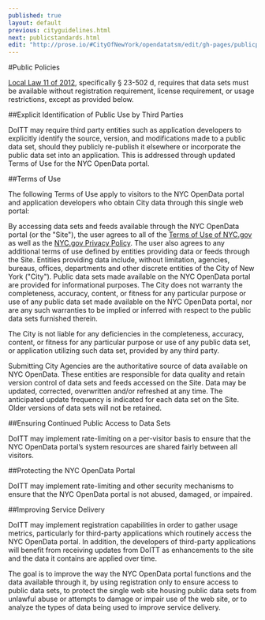 ```yaml
---
published: true
layout: default
previous: cityguidelines.html
next: publicstandards.html
edit: "http://prose.io/#CityOfNewYork/opendatatsm/edit/gh-pages/publicpolicies.markdown"
---
```


#Public Policies

[Local Law 11 of 2012](LocalLaw11of2012.html), specifically § 23-502 d, requires that data sets must be available without registration requirement, license requirement, or usage restrictions, except as provided below.

##Explicit Identification of Public Use by Third Parties

DoITT may require third party entities such as application developers to explicitly identify the source, version, and modifications made to a public data set, should they publicly re-publish it elsewhere or incorporate the public data set into an application. This is addressed through updated Terms of Use for the NYC OpenData portal.

##Terms of Use

The following Terms of Use apply to visitors to the NYC OpenData portal and application developers who obtain City data through this single web portal:

By accessing data sets and feeds available through the NYC OpenData portal (or the "Site"), the user agrees to all of the [Terms of Use of NYC.gov](http://www.nyc.gov/html/misc/html/tou.html) as well as the [NYC.gov Privacy Policy](http://www.nyc.gov/privacy). The user also agrees to any additional terms of use defined by entities providing data or feeds through the Site. Entities providing data include, without limitation, agencies, bureaus, offices, departments and other discrete entities of the City of New York ("City"). Public data sets made available on the NYC OpenData portal are provided for informational purposes. The City does not warranty the completeness, accuracy, content, or fitness for any particular purpose or use of any public data set made available on the NYC OpenData portal, nor are any such warranties to be implied or inferred with respect to the public data sets furnished therein.

The City is not liable for any deficiencies in the completeness, accuracy, content, or fitness for any particular purpose or use of any public data set, or application utilizing such data set, provided by any third party.

Submitting City Agencies are the authoritative source of data available on NYC OpenData. These entities are responsible for data quality and retain version control of data sets and feeds accessed on the Site. Data may be updated, corrected, overwritten and/or refreshed at any time. The anticipated update frequency is indicated for each data set on the Site. Older versions of data sets will not be retained.

##Ensuring Continued Public Access to Data Sets

DoITT may implement rate-limiting on a per-visitor basis to ensure that the NYC OpenData portal’s system resources are shared fairly between all visitors.

##Protecting the NYC OpenData Portal

DoITT may implement rate-limiting and other security mechanisms to ensure that the NYC OpenData portal is not abused, damaged, or impaired.

##Improving Service Delivery

DoITT may implement registration capabilities in order to gather usage metrics, particularly for third-party applications which routinely access the NYC OpenData portal. In addition, the developers of third-party applications will benefit from receiving updates from DoITT as enhancements to the site and the data it contains are applied over time.

The goal is to improve the way the NYC OpenData portal functions and the data available through it, by using registration only to ensure access to public data sets, to protect the single web site housing public data sets from unlawful abuse or attempts to damage or impair use of the web site, or to analyze the types of data being used to improve service delivery.

